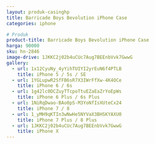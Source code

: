 ```yaml
---
layout: produk-casinghp
title: Barricade Boys Bevolution iPhone Case
categories: iphone

# Produk
product-title: Barricade Boys Bevolution iPhone Case
harga: 90000
sku: hn-2846
image-drive: 1JKKC2j02b4uCUc7Aug7BEEnbVvk7GwwG
gallery:
  - url: 1x12CyuNy_4yYihTUIYI2yrEuN6f4PTLB
    title: iPhone 5 / 5s / SE
  - url: 1YGLupwR2SfFB6sR7X3IWrFfXw-4K4OCe
    title: iPhone 6 / 6s
  - url: 1g42lc0DCZuyTTcpoTtuEZaEaZrYoEpWs
    title: iPhone 6 Plus / 6s Plus
  - url: 1NiRqDwao-BAo0pS-M3YoNfIsXUteCx24
    title: iPhone 7 / 8
  - url: 1_yMH9qKTIn3wNwHe5NYVaX3BHSKYAXU0
    title: iPhone 7 Plus / 8 Plus
  - url: 1JKKC2j02b4uCUc7Aug7BEEnbVvk7GwwG
    title: iPhone X
---
```

